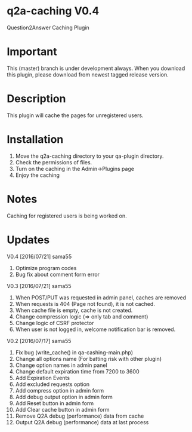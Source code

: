 q2a-caching V0.4
===========

Question2Answer Caching Plugin

Important
===========

This (master) branch is under development always. When you download this plugin, please download from newest tagged release version.

Description
===========

This plugin will cache the pages for unregistered users.

Installation
===========

1. Move the q2a-caching directory to your qa-plugin directory.
2. Check the permissions of files.
3. Turn on the caching in the Admin->Plugins page
4. Enjoy the caching

Notes
=====

Caching for registered users is being worked on.

Updates
===========

V0.4 [2016/07/21] sama55

1. Optimize program codes
2. Bug fix about comment form error

V0.3 [2016/07/21] sama55

1. When POST/PUT was requested in admin panel, caches are removed
2. When requests is 404 (Page not found), it is not cached.
3. When cache file is empty, cache is not created.
4. Change compression logic (=> only tab and comment)
5. Change logic of CSRF protector
6. When user is not logged in, welcome notification bar is removed.

V0.2 [2016/07/17] sama55

1. Fix bug (write_cache() in qa-cashing-main.php)
2. Change all options name (For batting risk with other plugin) 
3. Change option names in admin panel
4. Change default expiration time from 7200 to 3600
5. Add Expiration Events
6. Add excluded requests option
7. Add compress option in admin form
8. Add debug output option in admin form
9. Add Reset button in admin form
10. Add Clear cache button in admin form
11. Remove Q2A debug (performance) data from cache
12. Output Q2A debug (performance) data at last process
